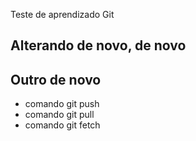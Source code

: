 Teste de aprendizado Git

## Alterando de novo, de novo

## Outro de novo

* comando git push
* comando git pull
* comando git fetch
